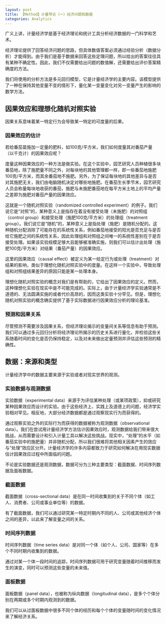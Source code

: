 ```yaml
---
layout: post
title: 【Method】计量导论（一）经济问题和数据
categories: Analytics
---
```


广义上讲，计量经济学是基于经济理论和统计工具分析经济数据的一门科学和艺术。

经济理论提供了回答经济问题的思路，但具体数值答案必须通过经验分析（数据分析）才能得到。由于我们是基于数据来回答这些定理问题，所以给出的答案往往具有某种不确定性。因此，我们不仅需要给出问题的数值解，还需要给出评价答案精确度的方法。

我们将使用的分析方法是多元回归模型，它是计量经济学的主要内容。该模型提供了一种在保持其他变量不变的情形下，量化某一变量变化对另一变量产生的影响的数学方法。

## 因果效应和理想化随机对照实验

因果关系意味着某一特定行为会导致某一特定的可度量的后果。

### 因果效应的估计

若给番茄苗施加一定量的肥料，如100克/平方米，我们如何度量其对番茄产量（以千克计）的因果效应呢？

度量这种因果效应的一种方法是做实验。在这个实验中，园艺研究人员种植很多块番茄地，除了施肥量不同之外，对每块地的其他管理都一样，即一些番茄地施肥100克/平方米，而其余番茄地不施肥。另外，为了保证每块地的其他差异与是否对其施肥无关，我们由电脑随机决定对哪些地施肥。在番茄生长季节末，园艺研究人员会称量每块地收获的番茄，施肥与未施肥番茄地在每平方米土地上的平均产量之差即为施肥对番茄产量的因果效应。

这就是一个随机对照实验（randomized controlled experiment）的例子。我们说它是“对照”的，某种意义上是指存在着没有接受处理（未施肥）的对照组（control group）和接受处理（施肥100克/平方米）的处理组（treatment group）。我们说它是“随机”的，某种意义上是指处理（施肥）是随机分配的。这种随机分配消除了可能存在的系统性关系，例如番茄地接受的阳光是否充足与是否给它施肥之间的系统性关系，因此处理组和对照组之间唯一的系统性差别在于是否接受处理。如果该实验规模足够大且能够被准确实施，则我们可以估计出处理（施肥100克/平方米）对结果（番茄产量）的因果效应。

这里的因果效应（causal effect）被定义为某一给定行为或处理（treatment）对结果的影响，类似于理想化随机对照实验中的度量。在这样一个实验中，导致处理组和对照组结果差异的原因只能是某一处理本身。

理想化随机对照实验的概念对我们是有帮助的，它给出了因果效应的定义。然而，这种理想化实验在现实中是不可能完成的。实际上，由于计量经济学实验通常是不道德的、无法圆满实施的或者代价高昂的，因而这类实验十分罕见。但是，理想化随机对照实验的概念确实提供了基于实际数据进行因果效应分析的理论基准。

### 预测和因果关系

尽管预测不需要涉及因果关系，但经济理论揭示的变量间关系等信息有助于预测。我们可以通过多元回归分析将经济理论所揭示的历史关系进行量化，并检验这些关系随着时间的变化是否仍保持稳定，以及对未来做出定量预测并评估这些预测的精确性。

## 数据：来源和类型

计量经济学中的数据主要来源于实验或者对现实世界的观测。

### 实验数据与观测数据

实验数据（experimental data）来源于为评估某种处理（或某项政策），抑或研究某种因果效应而设计的实验。由于这些经济上、实践上及道德上的问题，经济学实验相对罕见。相反地，大部分经济数据都是通过观察现实行为而获得的。

通过观察实验之外的实际行为而获得的数据被称为观测数据（observational data）。我们在尝试用计量经济学方法估计因果效应时，观测数据给我们带来很大挑战，从而需要设计和引入计量工具以解决这些挑战。现实中，“处理”的水平（如番茄实验中的施肥量）并非随机分配，所以我们很难将其他相关因素产生的效应与“处理”效应区分开。计量经济学的许多内容都致力于研究如何解决在用现实数据估计因果效应过程中所面临的问题。

不论是实验数据还是观测数据，数据可分为三种主要类型：截面数据、时间序列数据及面板数据。

### 截面数据

截面数据（cross-sectional data）是在同一时间收集到的关于不同个体（如工人、消费者、公司或事业单位等）的数据。

有了截面数据，我们可以通过研究某一特定时期内不同的人、公司或其他经济个体之间的差异，以此来了解变量之间的关系。

### 时间序列数据

时间序列数据（time series data）是对同一个体（如个人、公司、国家等）在多个不同时期内收集到的数据。

通过对某一个体一段时间的追踪，时间序列数据可用于研究变量随着时间推移而发生的演变，同时可以预测这些变量的未来值。

### 面板数据

面板数据（panel data），也被称为纵向数据（longitudinal data），是多个个体分别在两期或多个时期内观测到的数据。

我们可以从过面板数据中很多不同个体的经历和每个个体的变量随时间的变化情况来了解经济关系。
